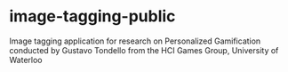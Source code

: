 # image-tagging-public
Image tagging application for research on Personalized Gamification conducted by Gustavo Tondello from the HCI Games Group, University of Waterloo
